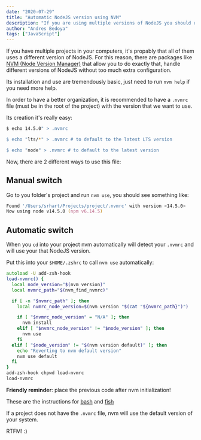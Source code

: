 ```yaml
---
date: "2020-07-29"
title: "Automatic NodeJS version using NVM"
description: "If you are using multiple versions of NodeJS you should use NVM"
author: "Andres Bedoya"
tags: ["JavaScript"]
---
```


If you have multiple projects in your computers, it's propably that all of them uses a different version of NodeJS. For this reason, there are packages like [NVM (Node Version Manager)](https://github.com/nvm-sh/nvm) that allow you to do exactly that, handle different versions of NodeJS without too much extra configuration.

Its installation and use are tremendously basic, just need to run `nvm help` if you need more help.

In order to have a better organization, it is recommended to have a `.nvmrc` file (must be in the root of the project) with the version that we want to use.

Its creation it's really easy:

```zsh
$ echo 14.5.0" > .nvmrc

$ echo "lts/*" > .nvmrc # to default to the latest LTS version

$ echo "node" > .nvmrc # to default to the latest version
```

Now, there are 2 different ways to use this file:

## Manual switch

Go to you folder's project and run `nvm use`, you should see something like:

```zsh
Found '/Users/srhart/Projects/project/.nvmrc' with version <14.5.0>
Now using node v14.5.0 (npm v6.14.5)
```

## Automatic switch

When you `cd` into your project nvm automatically will detect your `.nvmrc` and will use your that NodeJS version.

Put this into your `$HOME/.zshrc` to call `nvm use` automatically:

```zsh
autoload -U add-zsh-hook
load-nvmrc() {
  local node_version="$(nvm version)"
  local nvmrc_path="$(nvm_find_nvmrc)"

  if [ -n "$nvmrc_path" ]; then
    local nvmrc_node_version=$(nvm version "$(cat "${nvmrc_path}")")

    if [ "$nvmrc_node_version" = "N/A" ]; then
      nvm install
    elif [ "$nvmrc_node_version" != "$node_version" ]; then
      nvm use
    fi
  elif [ "$node_version" != "$(nvm version default)" ]; then
    echo "Reverting to nvm default version"
    nvm use default
  fi
}
add-zsh-hook chpwd load-nvmrc
load-nvmrc
```

**Friendly reminder**: place the previous code after nvm initialization!

These are the instructions for [bash](https://github.com/nvm-sh/nvm#bash) and [fish](https://github.com/nvm-sh/nvm#fish)

If a project does not have the `.nvmrc` file, nvm will use the default version of your system.

RTFM! :)